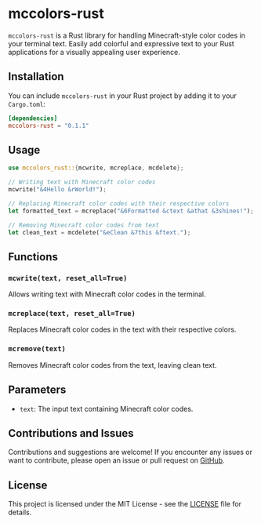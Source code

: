 # mccolors-rust

`mccolors-rust` is a Rust library for handling Minecraft-style color codes in your terminal text. Easily add colorful and expressive text to your Rust applications for a visually appealing user experience.

## Installation

You can include `mccolors-rust` in your Rust project by adding it to your `Cargo.toml`:

```toml
[dependencies]
mccolors-rust = "0.1.1"
```

## Usage

```rust
use mccolors_rust::{mcwrite, mcreplace, mcdelete};

// Writing text with Minecraft color codes
mcwrite("&4Hello &rWorld!");

// Replacing Minecraft color codes with their respective colors
let formatted_text = mcreplace("&6Formatted &ctext &athat &3shines!");

// Removing Minecraft color codes from text
let clean_text = mcdelete("&eClean &7this &ftext.");
```

## Functions

### `mcwrite(text, reset_all=True)`
Allows writing text with Minecraft color codes in the terminal.

### `mcreplace(text, reset_all=True)`
Replaces Minecraft color codes in the text with their respective colors.

### `mcremove(text)`
Removes Minecraft color codes from the text, leaving clean text.

## Parameters

- `text`: The input text containing Minecraft color codes.

## Contributions and Issues

Contributions and suggestions are welcome! If you encounter any issues or want to contribute, please open an issue or pull request on [GitHub](https://github.com/wrrulos/mccolors-rust).

## License

This project is licensed under the MIT License - see the [LICENSE](./LICENSE) file for details.
